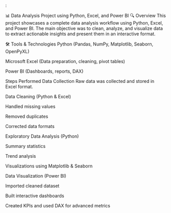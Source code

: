 :

📊 Data Analysis Project using Python, Excel, and Power BI
🔍 Overview
This project showcases a complete data analysis workflow using Python, Excel, and Power BI. The main objective was to clean, analyze, and visualize data to extract actionable insights and present them in an interactive format.

🛠 Tools & Technologies
Python (Pandas, NumPy, Matplotlib, Seaborn, OpenPyXL)

Microsoft Excel (Data preparation, cleaning, pivot tables)

Power BI (Dashboards, reports, DAX)

Steps Performed
Data Collection
Raw data was collected and stored in Excel format.

Data Cleaning (Python & Excel)

Handled missing values

Removed duplicates

Corrected data formats

Exploratory Data Analysis (Python)

Summary statistics

Trend analysis

Visualizations using Matplotlib & Seaborn

Data Visualization (Power BI)

Imported cleaned dataset

Built interactive dashboards

Created KPIs and used DAX for advanced metrics
